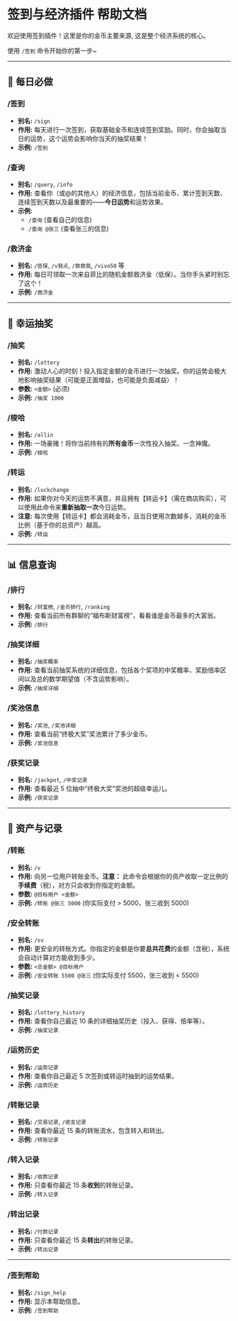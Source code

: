 # 签到与经济插件 帮助文档

欢迎使用签到插件！这里是你的金币主要来源, 这是整个经济系统的核心。

使用 `/签到` 命令开始你的第一步~

---

## 📅 每日必做

### /签到
- **别名:** `/sign`
- **作用:** 每天进行一次签到，获取基础金币和连续签到奖励。同时，你会抽取当日的运势，这个运势会影响你当天的抽奖结果！
- **示例:** `/签到`

### /查询
- **别名:** `/query`, `/info`
- **作用:** 查看你（或@的其他人）的经济信息，包括当前金币、累计签到天数、连续签到天数以及最重要的——**今日运势**和运势效果。
- **示例:**
    - `/查询` (查看自己的信息)
    - `/查询 @张三` (查看张三的信息)

### /救济金
- **别名:** `/低保`, `/v我点`, `/救救我`, `/vivo50` 等
- **作用:** 每日可领取一次来自菲比的随机金额救济金（低保）。当你手头紧时别忘了这个！
- **示例:** `/救济金`

---

## 🎲 幸运抽奖

### /抽奖
- **别名:** `/lottery`
- **作用:** 激动人心的时刻！投入指定金额的金币进行一次抽奖。你的运势会极大地影响抽奖结果（可能是正面增益，也可能是负面减益）！
- **参数:** ` <金额> ` (必须)
- **示例:** `/抽奖 1000`

### /梭哈
- **别名:** `/allin`
- **作用:** 一场豪赌！将你当前持有的**所有金币**一次性投入抽奖。一念神魔。
- **示例:** `/梭哈`

### /转运
- **别名:** `/luckchange`
- **作用:** 如果你对今天的运势不满意，并且拥有【转运卡】（需在商店购买），可以使用此命令来**重新抽取一次**今日运势。
- **注意:** 每次使用【转运卡】都会消耗金币，且当日使用次数越多，消耗的金币比例（基于你的总资产）越高。
- **示例:** `/转运`

---

## 📊 信息查询

### /排行
- **别名:** `/财富榜`, `/金币排行`, `/ranking`
- **作用:** 查看当前所有群聊的“福布斯财富榜”，看看谁是金币最多的大富翁。
- **示例:** `/排行`

### /抽奖详细
- **别名:** `/抽奖概率`
- **作用:** 查看当前抽奖系统的详细信息，包括各个奖项的中奖概率、奖励倍率区间以及总的数学期望值（不含运势影响）。
- **示例:** `/抽奖详细`

### /奖池信息
- **别名:** `/奖池`, `/奖池详细`
- **作用:** 查看当前“终极大奖”奖池累计了多少金币。
- **示例:** `/奖池信息`

### /获奖记录
- **别名:** `/jackpot`, `/中奖记录`
- **作用:** 查看最近 5 位抽中“终极大奖”奖池的超级幸运儿。
- **示例:** `/获奖记录`

---

## 💸 资产与记录

### /转账
- **别名:** `/v`
- **作用:** 向另一位用户转账金币。**注意：** 此命令会根据你的资产收取一定比例的**手续费**（税），对方只会收到你指定的金额。
- **参数:** ` @目标用户 <金额> `
- **示例:** `/转账 @张三 5000` (你实际支付 > 5000，张三收到 5000)

### /安全转账
- **别名:** `/sv`
- **作用:** 更安全的转账方式。你指定的金额是你要**总共花费**的金额（含税），系统会自动计算对方能收到多少。
- **参数:** ` <总金额> @目标用户 `
- **示例:** `/安全转账 5500 @张三` (你实际支付 5500，张三收到 < 5500)

### /抽奖记录
- **别名:** `/lottery_history`
- **作用:** 查看你自己最近 10 条的详细抽奖历史（投入、获得、倍率等）。
- **示例:** `/抽奖记录`

### /运势历史
- **别名:** `/运势记录`
- **作用:** 查看你自己最近 5 次签到或转运时抽到的运势结果。
- **示例:** `/运势历史`

### /转账记录
- **别名:** `/交易记录`, `/收支记录`
- **作用:** 查看你最近 15 条的转账流水，包含转入和转出。
- **示例:** `/转账记录`

### /转入记录
- **别名:** `/收款记录`
- **作用:** 只查看你最近 15 条**收到**的转账记录。
- **示例:** `/转入记录`

### /转出记录
- **别名:** `/付款记录`
- **作用:** 只查看你最近 15 条**转出**的转账记录。
- **示例:** `/转出记录`

---

### /签到帮助
- **别名:** `/sign_help`
- **作用:** 显示本帮助信息。
- **示例:** `/签到帮助`